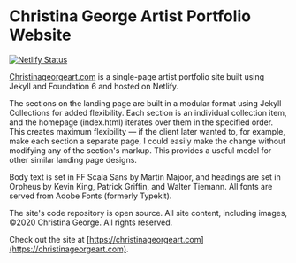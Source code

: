# Christina George Artist Portfolio Website
[![Netlify Status](https://api.netlify.com/api/v1/badges/ad88f65e-0ea5-4e88-92e9-88f128fe9055/deploy-status)](https://app.netlify.com/sites/christinageorgeart/deploys)

[Christinageorgeart.com](https://christinageorgeart.com) is a single-page artist portfolio site built using Jekyll and Foundation 6 and hosted on Netlify.

The sections on the landing page are built in a modular format using Jekyll Collections for added flexibility. Each section is an individual collection item, and the homepage (index.html) iterates over them in the specified order. This creates maximum flexibility &mdash; if the client later wanted to, for example, make each section a separate page, I could easily make the change without modifying any of the section's markup. This provides a useful model for other similar landing page designs.

Body text is set in FF Scala Sans by Martin Majoor, and headings are set in Orpheus by Kevin King, Patrick Griffin, and Walter Tiemann. All fonts are served from Adobe Fonts (formerly Typekit).

The site's code repository is open source. All site content, including images, &copy;2020 Christina George. All rights reserved.

Check out the site at [https://christinageorgeart.com](https://christinageorgeart.com).
